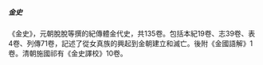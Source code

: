 

##### 金史
《金史》，元朝脫脫等撰的紀傳體金代史，共135卷。包括本紀19卷、志39卷、表4卷、列傳71卷，記述了從女真族的興起到金朝建立和滅亡。後附《金國語解》1卷。清朝施國祁有《金史譯校》10卷。

